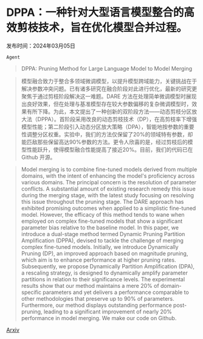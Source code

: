 # DPPA：一种针对大型语言模型整合的高效剪枝技术，旨在优化模型合并过程。

发布时间：2024年03月05日

`Agent`

> DPPA: Pruning Method for Large Language Model to Model Merging

> 模型融合致力于整合多领域微调模型，以提升模型跨域能力，关键挑战在于解决参数冲突问题。已有诸多研究在融合阶段对此进行优化，最新的研究更聚焦于通过剪枝阶段解决这一难题。DARE 方法在处理简单微调模型时展现出良好效果，但在处理与基准模型存在较大参数偏移的复杂微调模型时，效果有所下降。为此，本文提出了一种创新的双阶段方法——动态剪枝分区放大法（DPPA）。首阶段采用改良的动态剪枝技术（DP），在高剪枝率下增强模型性能；第二阶段引入动态分区放大策略（DPA），智能地按参数的重要性调整分区权重。实验中，我们的方法仅保留了20%的领域特有参数，却能匹敌那些保留高达90%参数的方法。更令人欣喜的是，经过剪枝后的模型性能跃升，使得模型融合性能提高了接近20%。目前，我们的代码已在 Github 开源。

> Model merging is to combine fine-tuned models derived from multiple domains, with the intent of enhancing the model's proficiency across various domains. The principal concern is the resolution of parameter conflicts. A substantial amount of existing research remedy this issue during the merging stage, with the latest study focusing on resolving this issue throughout the pruning stage. The DARE approach has exhibited promising outcomes when applied to a simplistic fine-tuned model. However, the efficacy of this method tends to wane when employed on complex fine-tuned models that show a significant parameter bias relative to the baseline model. In this paper, we introduce a dual-stage method termed Dynamic Pruning Partition Amplification (DPPA), devised to tackle the challenge of merging complex fine-tuned models. Initially, we introduce Dynamically Pruning (DP), an improved approach based on magnitude pruning, which aim is to enhance performance at higher pruning rates. Subsequently, we propose Dynamically Partition Amplification (DPA), a rescaling strategy, is designed to dynamically amplify parameter partitions in relation to their significance levels. The experimental results show that our method maintains a mere 20% of domain-specific parameters and yet delivers a performance comparable to other methodologies that preserve up to 90% of parameters. Furthermore, our method displays outstanding performance post-pruning, leading to a significant improvement of nearly 20% performance in model merging. We make our code on Github.

[Arxiv](https://arxiv.org/abs/2403.02799)